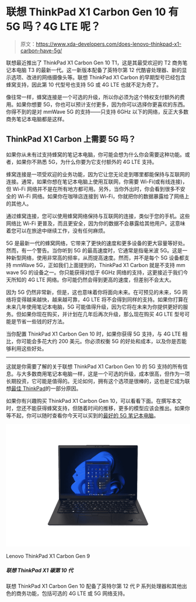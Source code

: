 # 联想 ThinkPad X1 Carbon Gen 10 有 5G 吗？4G LTE 呢？

> 原文：<https://www.xda-developers.com/does-lenovo-thinkpad-x1-carbon-have-5g/>

联想最近推出了 ThinkPad X1 Carbon Gen 10 T1，这是其最受欢迎的 T2 商务笔记本电脑 T3 的最新一代。这一新版本配备了英特尔第 12 代酷睿处理器、新的显示选项、改进的网络摄像头等。联想 ThinkPad X1 Carbon 的早期型号已经包含蜂窝支持，因此第 10 代型号也支持 5G 或 4G LTE 也就不足为奇了。

像往常一样，蜂窝连接是一个可选的升级，所以你必须为这个特权支付额外的费用。如果你想要 5G，你也可以预计支付更多，因为你可以选择你更喜欢的东西。你得不到的是对 mmWave 5G 的支持——只支持 6GHz 以下的网络，反正大多数商务笔记本电脑都是这样。

## ThinkPad X1 Carbon 上需要 5G 吗？

如果你从未有过支持蜂窝的笔记本电脑，你可能会想为什么你会需要这种功能。或者，如果你不熟悉 5G，为什么你要为它支付额外的 4G LTE 支持。

蜂窝连接是一项受欢迎的业务功能，因为它让您无论走到哪里都能保持与互联网的连接。通常，如果你想在笔记本电脑上使用互联网，你需要 Wi-Fi(或有线连接)，但 Wi-Fi 网络并不是在所有地方都可用。另外，当你外出时，你会看到很多不安全的 Wi-Fi 网络。如果你在咖啡店连接到 Wi-Fi，你就把你的数据暴露给了网络上的其他人。

通过蜂窝连接，您可以使用蜂窝网络保持与互联网的连接，类似于您的手机。这些网络比 Wi-Fi 更普及，而且更安全，因为你的数据不会暴露给其他用户。这意味着您可以在旅途中继续工作，没有任何麻烦。

5G 是最新一代的蜂窝网络，它带来了更快的速度和更多设备的更大容量等好处。然而，有一个警告。当你听到 5G 的最高速度时，它通常是指毫米波 5G。这是一种新型网络，使用非常高的频率，从而提高速度。然而，并不是每个 5G 设备都支持 mmWave 5G，正如我们上面提到的，ThinkPad X1 Carbon 就是不支持 mm wave 5G 的设备之一。你只能获得对低于 6GHz 网络的支持，这更接近于我们今天所知的 4G LTE 网络。你可能仍然会得到更高的速度，但差别不会太大。

因为 5G 仍然非常新，但是，这也意味着你将面向未来。在可预见的未来，5G 网络将变得越来越快，越来越可靠，4G LTE 将不会得到同样的支持。如果你打算在未来几年使用笔记本电脑，5G 可能值得升级，因为它将在未来为你提供更好的服务。但如果你现在购买，并计划在几年后再次升级，那么现在购买 4G LTE 型号可能是节省一些钱的好方法。

当你配置 ThinkPad X1 Carbon Gen 10 时，如果你获得 5G 支持，与 4G LTE 相比，你可能会多花大约 200 美元。你必须权衡 5G 的好处和成本，以及你是否能够利用这些好处。

* * *

这就是你需要了解的关于联想 ThinkPad X1 Carbon Gen 10 的 5G 支持的所有信息。与大多数商用笔记本电脑一样，这是一个可选的升级，成本很高，但作为一项长期投资，它可能是值得的。无论如何，拥有这个选项是很棒的，这也是它成为联想[最佳 ThinkPad](https://www.xda-developers.com/best-thinkpads/)的一部分原因。

如果你有兴趣购买 ThinkPad X1 Carbon Gen 10，可以看看下面。在撰写本文时，您还不能获得蜂窝支持，但随着时间的推移，更多的模型应该会推出。如果你等不起，你可以随时查看你今天可以买到的[最好的 5G 笔记本电脑](https://www.xda-developers.com/best-5g-laptops/)。

 <picture>![The Lenovo ThinkPad X1 Carbon is a classic business laptop packing modern features. It has high-end performance, highly-configurable spec, and fantastic connectivity options.](img/5c919c355fafb9b188f062e3c5881a29.png)</picture> 

Lenovo ThinkPad X1 Carbon Gen 9

##### 联想 ThinkPad X1 碳第 10 代

联想 ThinkPad X1 Carbon Gen 10 配备了英特尔第 12 代 P 系列处理器和其他出色的商务功能，包括可选的 4G LTE 或 5G 网络支持。